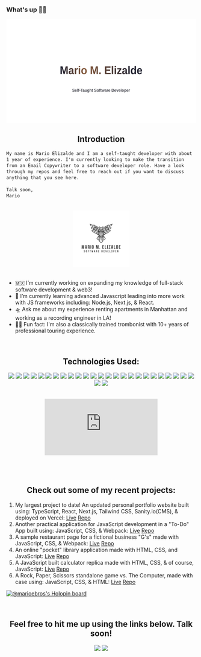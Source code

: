 ### What's up 🙏🏽

<!------
**marioebros/marioebros** is a ✨ _special_ ✨ repository because its `README.md` (this file) appears on your GitHub profile. ------>

<img align="center" height="275px" width="100%" src="./assets/github_banner_mme.svg" alt="Mario M. Elizalde">

<br>
<h2 align="center">Introduction</h2>

    My name is Mario Elizalde and I am a self-taught developer with about 1 year of experience. I'm currently looking to make the transition from an Email Copywriter to a software developer role. Have a look through my repos and feel free to reach out if you want to discuss anything that you see here.

    Talk soon,
    Mario

<br>
<div align="center">
  <img height="150px" width="150px" src="./assets/logo.png"> 
</div>
<br>

- 🇲🇽 I’m currently working on expanding my knowledge of full-stack software development & web3!
- 💈 I’m currently learning advanced Javascript leading into more work with JS frameworks including: Node.js, Next.js, & React.
- 🛸 Ask me about my experience renting apartments in Manhattan and working as a recording engineer in LA!
- 🙏🏽 Fun fact: I'm also a classically trained trombonist with 10+ years of professional touring experience.

<br>
<h2 align="center">Technologies Used:</h2>

<div align="center">  
  <img src="https://img.shields.io/badge/javascript%20-%23323330.svg?&style=for-the-badge&logo=javascript&logoColor=%23F7DF1E">   
  <img src="https://img.shields.io/badge/typescript-%23007ACC.svg?style=for-the-badge&logo=typescript&logoColor=white">
  <img src="https://img.shields.io/badge/Solidity-%23363636.svg?style=for-the-badge&logo=solidity&logoColor=white">
  <img src="https://img.shields.io/badge/html5%20-%23E34F26.svg?&style=for-the-badge&logo=html5&logoColor=white">   <img src="https://img.shields.io/badge/css3%20-%231572B6.svg?&style=for-the-badge&logo=css3&logoColor=white"> 
  <img src="https://img.shields.io/badge/python%20-%2314354C.svg?&style=for-the-badge&logo=python&logoColor=white">   
  <img src="https://img.shields.io/badge/git%20-%23F05033.svg?&style=for-the-badge&logo=git&logoColor=white"/> 
  <img src="https://img.shields.io/badge/github-%23121011.svg?style=for-the-badge&logo=github&logoColor=white"> 
  <img src="https://img.shields.io/badge/Freelancer-29B2FE?style=for-the-badge&logo=Freelancer&logoColor=white">
  <img src="https://img.shields.io/badge/figma-%23F24E1E.svg?style=for-the-badge&logo=figma&logoColor=white">
  <img src="https://img.shields.io/badge/-Stackoverflow-FE7A16?style=for-the-badge&logo=stack-overflow&logoColor=white">
  <img src="https://img.shields.io/badge/Codewars-B1361E?style=for-the-badge&logo=codewars&logoColor=grey">
  <img src="https://img.shields.io/badge/Freecodecamp-%23123.svg?&style=for-the-badge&logo=freecodecamp&logoColor=green">
  <img src="https://img.shields.io/badge/KhanAcademy-%2314BF96.svg?style=for-the-badge&logo=KhanAcademy&logoColor=white">
  <img src="https://img.shields.io/badge/NPM-%23000000.svg?style=for-the-badge&logo=npm&logoColor=white">
  <img src="https://img.shields.io/badge/jquery-%230769AD.svg?style=for-the-badge&logo=jquery&logoColor=white">
  <img src="https://img.shields.io/badge/Next-black?style=for-the-badge&logo=next.js&logoColor=white">
  <img src="https://img.shields.io/badge/node.js-6DA55F?style=for-the-badge&logo=node.js&logoColor=white">
  <img src="https://img.shields.io/badge/react-%2320232a.svg?style=for-the-badge&logo=react&logoColor=%2361DAFB">
  <img src="https://img.shields.io/badge/react_native-%2320232a.svg?style=for-the-badge&logo=react&logoColor=%2361DAFB">
  <img src="https://img.shields.io/badge/React%20Hook%20Form-%23EC5990.svg?style=for-the-badge&logo=reacthookform&logoColor=white">
  <img src="https://img.shields.io/badge/-jest-%23C21325?style=for-the-badge&logo=jest&logoColor=white">
  <img src="https://img.shields.io/badge/Babel-F9DC3e?style=for-the-badge&logo=babel&logoColor=black">
  <img src="https://img.shields.io/badge/netlify-%23000000.svg?style=for-the-badge&logo=netlify&logoColor=#00C7B7">
  <img src="https://img.shields.io/badge/vercel-%23000000.svg?style=for-the-badge&logo=vercel&logoColor=white">
  <img src="https://img.shields.io/badge/tailwindcss-%2338B2AC.svg?style=for-the-badge&logo=tailwind-css&logoColor=white">
  <img src="https://img.shields.io/badge/webpack-%238DD6F9.svg?style=for-the-badge&logo=webpack&logoColor=black">
</div>

<br>
<div align="center">
  <figure><embed src="https://wakatime.com/share/@09ded259-8d57-432d-acbe-fd998a4351d0/7aa585de-a512-4b79-bd0a-6fc7f05f3ece.svg"></embed></figure>
  <!------ https://github-readme-stats.vercel.app/api/top-langs/?username=pmbechard&theme=blue-green ------>
</div>
<br>

<br>
<h2 align="center">Check out some of my recent projects:</h2>

1. My largest project to date! An updated personal portfolio website built using: TypeScript, React, Next.js, Tailwind CSS, Sanity.io(CMS), & deployed on Vercel: [Live](https://portfolio-mme.vercel.app/) [Repo](https://github.com/marioebros/portfolio)
2. Another practical application for JavaScript development in a "To-Do" App built using: JavaScript, CSS, & Webpack: [Live](https://marioebros.github.io/toDo-list/) [Repo](https://github.com/marioebros/toDo-list)
3. A sample restaurant page for a fictional business "G's" made with JavaScript, CSS, & Webpack: [Live](https://marioebros.github.io/restaurant-page/) [Repo](https://github.com/marioebros/restaurant-page)
4. An online "pocket" library application made with HTML, CSS, and JavaScript: [Live](https://marioebros.github.io/library-app/) [Repo](https://github.com/marioebros/library-app)
5. A JavaScript built calculator replica made with HTML, CSS, & of course, JavaScript: [Live](https://marioebros.github.io/project-calculator/) [Repo](https://github.com/marioebros/project-calculator)
6. A Rock, Paper, Scissors standalone game vs. The Computer, made with case using: JavaScript, CSS, & HTML: [Live](https://marioebros.github.io/project-rock-paper-scissors/) [Repo](https://github.com/marioebros/project-rock-paper-scissors)

[![@marioebros's Holopin board](https://holopin.me/marioebros)](https://holopin.io/@marioebros)

<br>
<h2 align="center">Feel free to hit me up using the links below. Talk soon!</h2>
<p align="center">
  <a href="https://www.linkedin.com/in/mariomeliz/"><img src="https://img.shields.io/badge/linkedin-%230077B5.svg?&style=for-the-badge&logo=linkedin&logoColor=white"/></a>
  <a href="https://www.instagram.com/issa_mmeh/"><img src="https://img.shields.io/badge/instagram-%23E4405F.svg?&style=for-the-badge&logo=instagram&logoColor=white"/></a>
</p>
